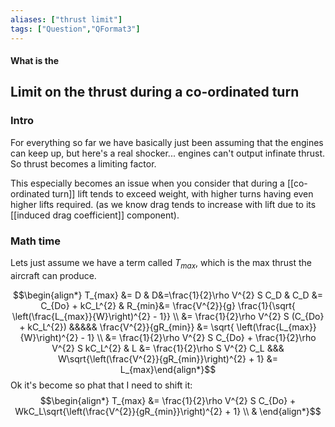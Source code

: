 ```yaml
---
aliases: ["thrust limit"]
tags: ["Question","QFormat3"]
---
```


#### What is the
## Limit on the thrust during a co-ordinated turn
### Intro
For everything so far we have basically just been assuming that the engines can keep up, but here's a real shocker... engines can't output infinate thrust.
So thrust becomes a limiting factor.

This especially becomes an issue when you consider that during a [[co-ordinated turn]] lift tends to exceed weight, with higher turns having even higher lifts required.
(as we know drag tends to increase with lift due to its [[induced drag coefficient]] component).

### Math time
Lets just assume we have a term called $T_{max}$, which is the max thrust the aircraft can produce.

$$\begin{align*}
T_{max} &= D & D&=\frac{1}{2}\rho V^{2} S C_D & C_D &= C_{Do} + kC_L^{2} & R_{min}&= \frac{V^{2}}{g} \frac{1}{\sqrt{ \left(\frac{L_{max}}{W}\right)^{2} - 1}} \\
&= \frac{1}{2}\rho V^{2} S (C_{Do} + kC_L^{2}) &&&&& \frac{V^{2}}{gR_{min}} &= \sqrt{ \left(\frac{L_{max}}{W}\right)^{2} - 1} \\
&= \frac{1}{2}\rho V^{2} S C_{Do} + \frac{1}{2}\rho V^{2} S kC_L^{2} & L &= \frac{1}{2}\rho S V^{2} C_L &&& W\sqrt{\left(\frac{V^{2}}{gR_{min}}\right)^{2} + 1} &= L_{max}\end{align*}$$
Ok it's become so phat that I need to shift it:
$$\begin{align*}
T_{max} &= \frac{1}{2}\rho V^{2} S C_{Do} + WkC_L\sqrt{\left(\frac{V^{2}}{gR_{min}}\right)^{2} + 1} \\
&
\end{align*}$$
